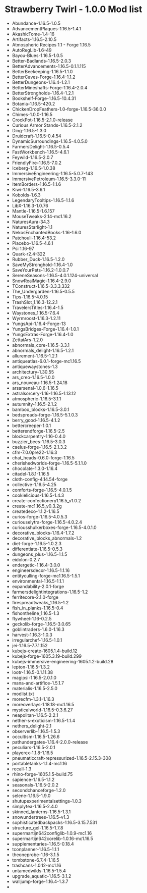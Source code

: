 # Strawberry Twirl - 1.0.0 Mod list
 - Abundance-1.16.5-1.0.5
 - AdvancementPlaques-1.16.5-1.4.1
 - AkashicTome-1.4-16
 - Artifacts-1.16.5-2.10.5
 - Atmospheric Recipes 1.1 - Forge 1.16.5
 - AutoRegLib-1.6-49
 - Bayou-Blues-1.16.5-1.0.5
 - Better-Badlands-1.16.5-2.0.3
 - BetterAdvancements-1.16.5-0.1.1.115
 - BetterBeekeeping-1.16.5-1.1.0
 - BetterCaves-Forge-1.16.4-1.1.2
 - BetterDungeons-1.16.4-1.2.1
 - BetterMineshafts-Forge-1.16.4-2.0.4
 - BetterStrongholds-1.16.4-1.2.1
 - Bookshelf-Forge-1.16.5-10.4.31
 - Botania-1.16.5-420.2
 - ChickenDropFeathers-1.0-forge-1.16.5-36.0.0
 - Chimes-1.0.0-1.16.5
 - CrockPot-1.16.5-2.1.0-release
 - Curious Armor Stands-1.16.5-2.1.2
 - Ding-1.16.5-1.3.0
 - Druidcraft-1.16.5-0.4.54
 - DynamicSurroundings-1.16.5-4.0.5.0
 - FarmersDelight-1.16.5-0.5.4
 - FastWorkbench-1.16.5-4.6.1
 - Feywild-1.16.5-2.0.7
 - FriendlyFire-1.16.5-7.0.2
 - Iceberg-1.16.5-1.0.38
 - ImmersiveEngineering-1.16.5-5.0.7-143
 - ImmersivePetroleum-1.16.5-3.3.0-11
 - ItemBorders-1.16.5-1.1.6
 - Kiwi-1.16.5-3.6.1
 - Kobolds-1.6.3
 - LegendaryTooltips-1.16.5-1.1.6
 - LibX-1.16.3-1.0.76
 - Mantle-1.16.5-1.6.157
 - MouseTweaks-2.14-mc1.16.2
 - NaturesAura-34.3
 - NaturesStarlight-1.1
 - NekosEnchantedBooks-1.16-1.6.0
 - Patchouli-1.16.4-53.2
 - Placebo-1.16.5-4.6.1
 - Psi 1.16-97
 - Quark-r2.4-322
 - Rubber_Duck-1.16.5-1.2.0
 - SaveMyStronghold-1.16.4-1.0
 - SaveYourPets-1.16.2-1.0.0.7
 - SereneSeasons-1.16.5-4.0.1.124-universal
 - SnowRealMagic-1.16.4-2.9.0
 - TConstruct-1.16.5-3.3.3.332
 - The_Undergarden-1.16.5-0.5.5
 - Tips-1.16.5-4.0.15
 - TrashSlot_1.16.3-12.2.1
 - TravelersTitles-1.16.4-1.5
 - Waystones_1.16.5-7.6.4
 - Wyrmroost-1.16.3-1.2.11
 - YungsApi-1.16.4-Forge-13
 - YungsBridges-Forge-1.16.4-1.0.1
 - YungsExtras-Forge-1.16.4-1.0
 - ZettaiArs-1.2.0
 - abnormals_core-1.16.5-3.3.1
 - abnormals_delight-1.16.5-1.2.1
 - allurement-1.16.5-1.2.1
 - antiqueatlas-6.0.1-forge-mc1.16.5
 - antiquewaystones-1.3
 - architectury-1.30.55
 - ars_creo-1.16.5-1.0.0
 - ars_nouveau-1.16.5-1.24.18
 - arsarsenal-1.0.6-1.16.5
 - astralsorcery-1.16-1.16.5-1.13.12
 - atmospheric-1.16.5-3.1.1
 - autumnity-1.16.5-2.1.2
 - bamboo_blocks-1.16.5-3.0.1
 - bedspreads-forge-1.16.5-5.1.0.3
 - berry_good-1.16.5-4.1.2
 - bettercreeper-1.0.1
 - betterendforge-1.16.5-2.5
 - blockcarpentry-1.16-0.4.0
 - buzzier_bees-1.16.5-3.0.3
 - caelus-forge-1.16.5-2.1.3.2
 - cfm-7.0.0pre22-1.16.3
 - chat_heads-0.6.0-forge-1.16.5
 - cherishedworlds-forge-1.16.5-5.1.1.0
 - chocolate-1.3.0-1.16.4
 - citadel-1.8.1-1.16.5
 - cloth-config-4.14.54-forge
 - collective-1.16.5-4.25
 - comforts-forge-1.16.5-4.0.1.5
 - cookielicious-1.16.5-1.4.3
 - create-confectionery1.16.5_v1.0.2
 - create-mc1.16.5_v0.3.2g
 - createdeco-1.1.2-1.16.5
 - curios-forge-1.16.5-4.0.5.3
 - curiouselytra-forge-1.16.5-4.0.2.4
 - curiousshulkerboxes-forge-1.16.5-4.0.1.0
 - decorative_blocks-1.16.4-1.7.2
 - decorative_blocks_abnormals-1.2
 - diet-forge-1.16.5-1.0.2.3
 - differentiate-1.16.5-0.5.3
 - dungeons_plus-1.16.5-1.1.5
 - eidolon-0.2.7
 - endergetic-1.16.4-3.0.0
 - engineersdecor-1.16.5-1.1.16
 - entityculling-forge-mc1.16.5-1.5.1
 - environmental-1.16.5-1.1.1
 - expandability-2.0.1-forge
 - farmersdelightintegrations-1.16.5-1.2
 - ferritecore-2.1.0-forge
 - firespreadtweaks_1.16.5-1.2
 - fish_in_planks-1.16.5-0.4
 - fishontheline_1.16.5-1.3
 - flywheel-1.16-0.2.5
 - geckolib-forge-1.16.5-3.0.65
 - goblintraders-1.6.0-1.16.3
 - harvest-1.16.3-1.0.3
 - irregularchef-1.16.5-1.0.1
 - jei-1.16.5-7.7.1.152
 - kubejs-create-1605.1.4-build.12
 - kubejs-forge-1605.3.19-build.299
 - kubejs-immersive-engineering-1605.1.2-build.28
 - lepton-1.16.5-1.3.2
 - lootr-1.16.5-0.1.11.38
 - magipsi-1.16.5-2.0.1.0
 - mana-and-artifice-1.5.1.7
 - materialis-1.16.5-2.5.0
 - modlist.txt
 - morecfm-1.3.1-1.16.3
 - moreoverlays-1.18.18-mc1.16.5
 - mysticalworld-1.16.5-0.3.6.27
 - neapolitan-1.16.5-2.2.1
 - nether-s-exoticism-1.16.5-1.1.4
 - nethers_delight-2.1
 - observerlib-1.16.5-1.5.3
 - occultism-1.16.5-1.26.6
 - pathundergates-1.16.4-2.0.0-release
 - peculiars-1.16.5-2.0.1
 - playerex-1.1.8-1.16.5
 - pneumaticcraft-repressurized-1.16.5-2.15.3-308
 - portabletanks-1.1.4-mc1.16
 - recall-1.3
 - rhino-forge-1605.1.5-build.75
 - sapience-1.16.5-1.1.2
 - seasonals-1.16.5-2.0.2
 - secondchanceforge-1.2.0
 - selene-1.16.5-1.9.0
 - shutupexperimentalsettings-1.0.3
 - simplytea-1.16.5-2.4.0
 - skinned_lanterns-1.16.5-1.3.1
 - snowundertrees-1.16.5-v1.3
 - sophisticatedbackpacks-1.16.5-3.15.7.531
 - structure_gel-1.16.5-1.7.8
 - supermartijn642configlib-1.0.9-mc1.16
 - supermartijn642corelib-1.0.16-mc1.16.5
 - supplementaries-1.16.5-0.18.4
 - tconplanner-1.16.5-1.1.1
 - theoneprobe-1.16-3.1.5
 - tombstone-6.7.4-1.16.5
 - trashcans-1.0.12-mc1.16
 - untamedwilds-1.16.5-1.5.4
 - upgrade_aquatic-1.16.5-3.1.2
 - walljump-forge-1.16.4-1.3.7
 - 

